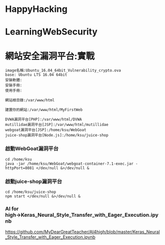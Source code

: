 # HappyHacking

# LearningWebSecurity

# 網站安全漏洞平台:實戰
```
image名稱:Ubuntu_16.04_64bit_Vulnerability_crypto.ova
base: Ubuntu LTS 16.04 64bit
安裝軟體:
安裝手冊:
使用手冊:
```
```
網站根目錄:/var/www/html

建置你的網站:/var/www/html/MyFirstWeb

DVWA漏洞平台[PHP]:/var/www/html/DVWA
mutillidae漏洞平台[JSP]:/var/www/html/mutillidae
webgoat漏洞平台[JSP]:/home/ksu/WebGoat
juice-shop漏洞平台[Node.js]:/home/ksu/juice-shop
```
### 啟動WebGoat漏洞平台
```
cd /home/ksu
java -jar /home/ksu/WebGoat/webgoat-container-7.1-exec.jar -httpPort=8081 </dev/null &>/dev/null &
```

### 啟動juice-shop漏洞平台
```
cd /home/ksu/juice-shop
npm start </dev/null &>/dev/null &
```

### AI for high→Keras_Neural_Style_Transfer_with_Eager_Execution.ipynb
https://github.com/MyDearGreatTeacher/AI4high/blob/master/Keras_Neural_Style_Transfer_with_Eager_Execution.ipynb
